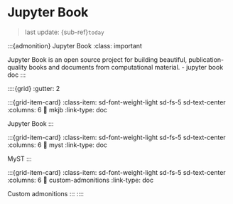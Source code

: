 # Jupyter Book
> last update: {sub-ref}`today`

:::{admonition} Jupyter Book
:class: important

Jupyter Book is an open source project for building beautiful, publication-quality books and documents from computational material. - jupyter book doc
:::


::::{grid}
:gutter: 2

:::{grid-item-card}
:class-item: sd-font-weight-light sd-fs-5 sd-text-center
:columns: 6
:link: mkjb
:link-type: doc

Jupyter Book
:::

:::{grid-item-card}
:class-item: sd-font-weight-light sd-fs-5 sd-text-center
:columns: 6
:link: myst
:link-type: doc

MyST
:::

:::{grid-item-card}
:class-item: sd-font-weight-light sd-fs-5 sd-text-center
:columns: 6
:link: custom-admonitions
:link-type: doc

Custom admonitions
:::
::::